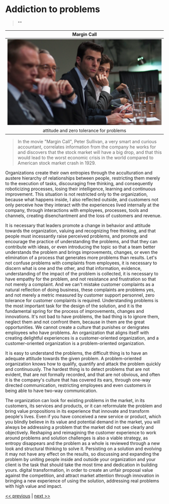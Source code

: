 # Addiction to problems

>""

| Margin Call |
| :---: |
|![](../../images/addiction_to_problems.png)|
|attitude and zero tolerance for problems|

>In the movie "Margin Call", Peter Sullivan, a very smart and curious accountant, correlates information from the company he works for and discovers that the stock market will have a big drop, and that this would lead to the worst economic crisis in the world compared to American stock market crash in 1929.

Organizations create their own entropies through the acculturation and austere hierarchy of relationships between people, restricting them merely to the execution of tasks, discouraging free thinking, and consequently roboticizing processes, losing their intelligence, learning and continuous improvement. This situation is not restricted only to the organization, because what happens inside, I also reflected outside, and customers not only perceive how they interact with the experiences lived internally at the company, through interactions with employees, processes, tools and channels, creating disenchantment and the loss of customers and revenue.

It is necessary that leaders promote a change in behavior and attitude towards the organization, valuing and recognizing free thinking, and that people must incessantly raise perceived problems, and promote and encourage the practice of understanding the problems, and that they can contribute with ideas, or even introducing the topic so that a team better understands the problem and brings improvements, changes, or even the elimination of a process that generates more problems than results. Let's not confuse problems with complaints from employees, it is necessary to discern what is one and the other, and that information, evidence, understanding of the impact of the problem is collected, it is necessary to have empathy for the problem, and not resistance and frustration so that not merely a complaint. And we can't mistake customer complaints as a natural reflection of doing business, these complaints are problems yes, and not merely a metric measured by customer support personnel, zero tolerance for customer complaints is required. Understanding problems is the most important task for the design of the solution, and it is the fundamental spring for the process of improvements, changes and innovations. It's not bad to have problems, the bad thing is to ignore them, neglect them and not confront them, because in them are the great opportunities. We cannot create a culture that punishes or denigrates employees who have problems. An organization that aligns itself with creating delightful experiences is a customer-oriented organization, and a customer-oriented organization is a problem-oriented organization.

It is easy to understand the problems, the difficult thing is to have an adequate attitude towards the given problem. A problem-oriented organization knows how to qualify, quantify and attack the problem quickly and continuously. The hardest thing is to detect problems that are not evident, that are not formally recorded, and that are not obvious, and often it is the company's culture that has covered its ears, through one-way directed communication, restricting employees and even customers in being able to have two-way communication.

The organization can look for existing problems in the market, in its customers, its services and products, or it can reformulate the problem and bring value propositions in its experience that innovate and transform people's lives. Even if you have conceived a new service or product, which you blindly believe in its value and potential demand in the market, you will always be addressing a problem that the market did not see clearly and objectively. Reshaping and reimagining the customer experience to work around problems and solution challenges is also a viable strategy, as entropy disappears and the problem as a whole is reviewed through a new look and structural thinking to solve it. Persisting on a solution and evolving it may not have any effect on the results, so discussing and expanding the problem by uniting people inside and outside your organization and your client is the task that should take the most time and dedication in building yours. digital transformation, in order to create an unfair proposal value against the competition, and attract market attention through innovation in bringing a new experience of using the solution, addressing real problems with high value and impact.

[<< previous](1-going_out_to_the_streets) | [next >>](3-new_experiences_as_business_opportunities.md)

